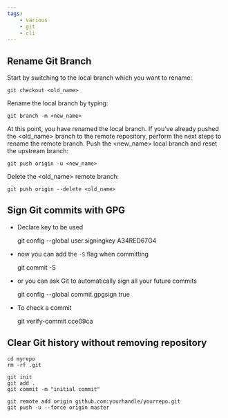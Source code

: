 ```yaml
---
tags:
    - various
    - git
    - cli
---
```


## Rename Git Branch

Start by switching to the local branch which you want to rename:

    git checkout <old_name>

Rename the local branch by typing:

    git branch -m <new_name>

At this point, you have renamed the local branch.
If you’ve already pushed the <old_name> branch to the remote repository, perform the next steps to rename the remote branch.
Push the <new_name> local branch and reset the upstream branch:

    git push origin -u <new_name>

Delete the <old_name> remote branch:

    git push origin --delete <old_name>

## Sign Git commits with GPG

- Declare key to be used

    git config --global user.signingkey A34RED67G4 

- now you can add the `-S` flag when committing

    git commit -S

- or you can ask Git to automatically sign all your future commits

    git config --global commit.gpgsign true

- To check a commit

    git verify-commit cce09ca

## Clear Git history without removing repository

    cd myrepo
    rm -rf .git

    git init
    git add .
    git commit -m "initial commit"

    git remote add origin github.com:yourhandle/yourrepo.git
    git push -u --force origin master